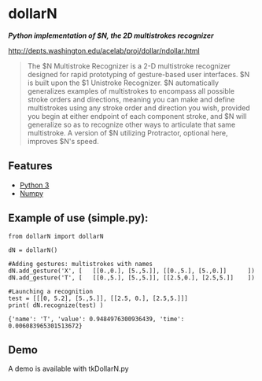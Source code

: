 # dollarN
**_Python implementation of $N, the 2D multistrokes recognizer_** 

http://depts.washington.edu/acelab/proj/dollar/ndollar.html

> The $N Multistroke Recognizer is a 2-D multistroke recognizer designed 
> for rapid prototyping of gesture-based user interfaces. $N is built upon 
> the $1 Unistroke Recognizer. $N automatically generalizes examples of 
> multistrokes to encompass all possible stroke orders and directions, 
> meaning you can make and define multistrokes using any stroke order and 
> direction you wish, provided you begin at either endpoint of each 
> component stroke, and $N will generalize so as to recognize other ways 
> to articulate that same multistroke. A version of $N utilizing 
> Protractor, optional here, improves $N's speed. 

## Features
- [Python 3](https://www.python.org/)
- [Numpy](https://numpy.org/)

## Example of use (simple.py):
```
from dollarN import dollarN

dN = dollarN()

#Adding gestures: multistrokes with names
dN.add_gesture('X', [   [[0.,0.], [5.,5.]], [[0.,5.], [5.,0.]]      ])
dN.add_gesture('T', [   [[0.,5.], [5.,5.]], [[2.5,0.], [2.5,5.]]    ])

#Launching a recognition
test = [[[0, 5.2], [5.,5.]], [[2.5, 0.], [2.5,5.]]]
print( dN.recognize(test) )
```
```
{'name': 'T', 'value': 0.9484976300936439, 'time': 0.006083965301513672}
```
## Demo
A demo is available with tkDollarN.py
